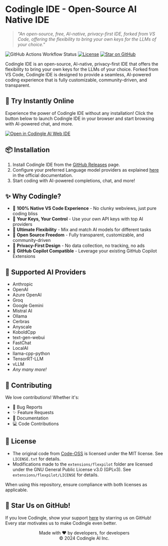 # Codingle IDE - Open-Source AI Native IDE

> _"An open-source, free, AI-native, privacy-first IDE, forked from VS Code, offering the flexibility to bring your own keys for the LLMs of your choice."_

![GitHub Actions Workflow Status](https://img.shields.io/github/actions/workflow/status/flexpilot-ai/flexpilot-ide/product-stable-build.yml)
[![License](https://img.shields.io/badge/license-GNU%20GPLv3-blue.svg)](LICENSE)
[![Star on GitHub](https://img.shields.io/github/stars/flexpilot-ai/flexpilot-ide?style=social)](https://github.com/flexpilot-ai/flexpilot-ide)

Codingle IDE is an open-source, AI-native, privacy-first IDE that offers the flexibility to bring your own keys for the LLMs of your choice. Forked from VS Code, Codingle IDE is designed to provide a seamless, AI-powered coding experience that is fully customizable, community-driven, and transparent.

## 🚀 Try Instantly Online

Experience the power of Codingle IDE without any installation! Click the button below to launch Codingle IDE in your browser and start browsing with AI-powered chat, and more.

[![Open in Codingle AI Web IDE](https://badges.flexpilot.ai/open-in-web-ide.svg)](https://flexpilot.ai/web-ide-redirect?provider=github&owner=flexpilot-ai&repo=flexpilot-ide&branch=main)

## 📦 Installation

1. Install Codingle IDE from the [GitHub Releases](https://github.com/flexpilot-ai/flexpilot-ide/releases/latest) page.
2. Configure your preferred Language model providers as explained [here](https://flexpilot.ai/configuration/chat.html) in the official documentation.
3. Start coding with AI-powered completions, chat, and more!

## ✨ Why Codingle?

- 🎯 **100% Native VS Code Experience** - No clunky webviews, just pure coding bliss
- 🔑 **Your Keys, Your Control** - Use your own API keys with top AI providers
- 🎨 **Ultimate Flexibility** - Mix and match AI models for different tasks
- 🌟 **Open Source Freedom** - Fully transparent, customizable, and community-driven
- 🚀 **Privacy-First Design** - No data collection, no tracking, no ads
- 💎 **GitHub Copilot Compatible** - Leverage your existing GitHub Copilot Extensions

## 🎯 Supported AI Providers

- Anthropic
- OpenAI
- Azure OpenAI
- Groq
- Google Gemini
- Mistral AI
- Ollama
- Cerbras
- Anyscale
- KoboldCpp
- text-gen-webui
- FastChat
- LocalAI
- llama-cpp-python
- TensorRT-LLM
- vLLM
- _Any many more!_

## 🤝 Contributing

We love contributions! Whether it's:

- 🐛 Bug Reports
- ✨ Feature Requests
- 📝 Documentation
- 💻 Code Contributions

## 📜 License

- The original code from [Code-OSS](https://github.com/microsoft/vscode) is licensed under the MIT license. See `LICENSE.txt` for details.
- Modifications made to the `extensions/flexpilot` folder are licensed under the GNU General Public License v3.0 (GPLv3). See `extensions/flexpilot/LICENSE` for details.

When using this repository, ensure compliance with both licenses as applicable.

## 🌟 Star Us on GitHub!

If you love Codingle, show your support [here](https://github.com/flexpilot-ai/flexpilot-ide) by starring us on GitHub! Every star motivates us to make Codingle even better.

<p align="center">
Made with ❤️ by developers, for developers
<br>
© 2024 Codingle AI Inc.
</p>
